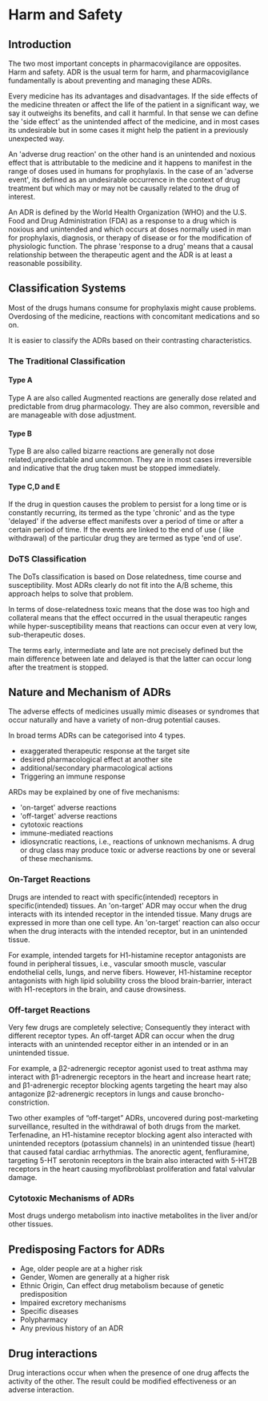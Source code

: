 # Harm and Safety

## Introduction

The two most important concepts in pharmacovigilance are opposites. Harm and safety. ADR is the usual term for harm, and pharmacovigilance fundamentally is about preventing and managing these ADRs.

Every medicine has its advantages and disadvantages. If the side effects of the medicine threaten or affect the life of the patient in a significant way, we say it outweighs its benefits, and call it harmful. In that sense we can define the 'side effect' as the unintended affect of the medicine, and in most cases its undesirable but in some cases it might help the patient in a previously unexpected way.

An 'adverse drug reaction' on the other hand is an unintended and noxious effect that is attributable to the medicine and it happens to manifest in the range of doses used in humans for prophylaxis. In the case of an 'adverse event', its defined as an undesirable occurrence in the context of drug treatment but which may or may not be causally related to the drug of interest.

An ADR is defined by the World Health Organization (WHO) and the U.S. Food and Drug Administration (FDA) as a response to a drug which is noxious and unintended and which occurs at doses normally used in man for prophylaxis, diagnosis, or therapy of disease or for the modification of physiologic function. The phrase 'response to a drug' means that a causal relationship between the therapeutic agent and the ADR is at least a reasonable possibility.

## Classification Systems

Most of the drugs humans consume for prophylaxis might cause problems. Overdosing of the medicine, reactions with concomitant medications and so on.

It is easier to classify the ADRs based on their contrasting characteristics.

### The Traditional Classification

#### Type A

Type A are also called Augmented reactions are generally dose related and predictable from drug pharmacology. They are also common, reversible and are manageable with dose adjustment.

#### Type B

Type B are also called bizarre reactions are generally not dose related,unpredictable and uncommon. They are in most cases irreversible and indicative that the drug taken must be stopped immediately.

#### Type C,D and E

If the drug in question causes the problem to persist for a long time or is constantly recurring, its termed as the type 'chronic' and as the type 'delayed' if the adverse effect manifests over a period of time or after a certain period of time. If the events are linked to the end of use ( like withdrawal) of the particular drug they are termed as type 'end of use'.

### DoTS Classification

The DoTs classification is based on Dose relatedness, time course and susceptibility. Most ADRs clearly do not fit into the A/B scheme, this approach helps to solve that problem.

In terms of dose-relatedness toxic means that the dose was too high and collateral means that the effect occurred in the usual therapeutic ranges while hyper-susceptibility means that reactions can occur even at very low, sub-therapeutic doses.

The terms early, intermediate and late are not precisely defined but the main difference between late and delayed is that the latter can occur long after the treatment is stopped.

## Nature and Mechanism of ADRs

The adverse effects of medicines usually mimic diseases or syndromes that occur naturally and have a variety of non-drug potential causes.

In broad terms ADRs can be categorised into 4 types.

- exaggerated therapeutic response at the target site
- desired pharmacological effect at another site
- additional/secondary pharmacological actions
- Triggering an immune response

ARDs may be explained by one of five mechanisms:

- 'on-target' adverse reactions
- 'off-target' adverse reactions
- cytotoxic reactions
- immune-mediated reactions
- idiosyncratic reactions, i.e., reactions of unknown mechanisms. A drug or drug class may produce toxic or adverse reactions by one or several of these mechanisms.

### On-Target Reactions

Drugs are intended to react with specific(intended) receptors in specific(intended) tissues. An 'on-target' ADR may occur when the drug interacts with its intended receptor in the intended tissue. Many drugs are expressed in more than one cell type. An 'on-target' reaction can also occur when the drug interacts with the intended receptor, but in an unintended tissue.

For example, intended targets for H1-histamine receptor antagonists are found in peripheral tissues, i.e., vascular smooth muscle, vascular endothelial cells, lungs, and nerve fibers. However, H1-histamine receptor antagonists with high lipid solubility cross the blood brain-barrier, interact with H1-receptors in the brain, and cause drowsiness.

### Off-target Reactions

Very few drugs are completely selective; Consequently they interact with different receptor types. An off-target ADR can occur when the drug interacts with an unintended receptor either in an intended or in an unintended tissue.

For example, a β2-adrenergic receptor agonist used to treat asthma may interact with β1-adrenergic receptors in the heart and increase heart rate; and β1-adrenergic receptor blocking agents targeting the heart may also antagonize β2-adrenergic receptors in lungs and cause broncho-constriction.

Two other examples of “off-target” ADRs, uncovered during post-marketing surveillance, resulted in the withdrawal of both drugs from the market. Terfenadine, an H1-histamine receptor blocking agent also interacted with unintended receptors (potassium channels) in an unintended tissue (heart) that caused fatal cardiac arrhythmias. The anorectic agent, fenfluramine, targeting 5-HT serotonin receptors in the brain also interacted with 5-HT2B receptors in the heart causing myofibroblast proliferation and fatal valvular damage.

### Cytotoxic Mechanisms of ADRs

Most drugs undergo metabolism into inactive metabolites in the liver and/or other tissues.

## Predisposing Factors for ADRs

- Age, older people are at a higher risk
- Gender, Women are generally at a higher risk
- Ethnic Origin, Can effect drug metabolism because of genetic predisposition
- Impaired excretory mechanisms
- Specific diseases
- Polypharmacy
- Any previous history of an ADR

## Drug interactions

Drug interactions occur when when the presence of one drug affects the activity of the other. The result could be modified effectiveness or an adverse interaction.
